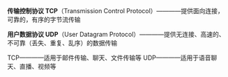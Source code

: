 **传输控制协议 TCP**（Transmission Control Protocol）————提供面向连接，可靠的，有序的字节流传输

**用户数据协议 UDP**（User Datagram Protocol）————提供无连接、高速的、不可靠（丢失、重复、乱序）的数据传输

TCP————适用于邮件传输、聊天、文件传输等
UDP————适用于语音聊天、直播、视频等

